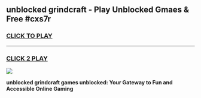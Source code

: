 
## unblocked grindcraft - Play Unblocked Gmaes & Free #cxs7r
<h3>
<a href="https://news.freeplayer.one?title=unblocked_grindcraft&ref=24F">CLICK TO PLAY</a></h3>
<hr>

<h3>
<a href="https://news.freeplayer.one?title=unblocked_grindcraft&ref=24F">CLICK 2 PLAY</a>
  
</h3>

<a href="https://news.freeplayer.one?title=unblocked_grindcraft&ref=24F/"><img src="https://clearcache.store/games.png"></a>


**unblocked grindcraft games unblocked: Your Gateway to Fun and Accessible Online Gaming**
